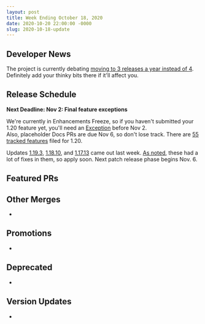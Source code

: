 ```yaml
---
layout: post
title: Week Ending October 18, 2020
date: 2020-10-20 22:00:00 -0000
slug: 2020-10-18-update
---
```


## Developer News

The project is currently debating [moving to 3 releases a year instead of 4](https://github.com/kubernetes/sig-release/issues/1290).  Definitely add your
thinky bits there if it'll affect you.

## Release Schedule

**Next Deadline: Nov 2: Final feature exceptions**

We're currently in Enhancements Freeze, so if you haven't submitted your 1.20 feature
yet, you'll need an [Exception](https://github.com/kubernetes/sig-release/blob/master/releases/release_phases.md#exceptions) before Nov 2.  
Also, placeholder Docs PRs are
due Nov 6, so don't lose track.  There are [55 tracked features](http://bit.ly/k8s-1-20-enhancements)
 filed for 1.20.

Updates [1.19.3](https://github.com/kubernetes/kubernetes/blob/master/CHANGELOG/CHANGELOG-1.19.md#v1193), [1.18.10](https://github.com/kubernetes/kubernetes/blob/master/CHANGELOG/CHANGELOG-1.18.md#v11810), and [1.17.13](https://github.com/kubernetes/kubernetes/blob/master/CHANGELOG/CHANGELOG-1.17.md#v11713) came out last week.  [As noted](http://lwkd.info/2020/20201013), these had a
lot of fixes in them, so apply soon.  Next patch release phase begins Nov. 6.


## Featured PRs


## Other Merges

*

## Promotions

*

## Deprecated

*

## Version Updates

*

